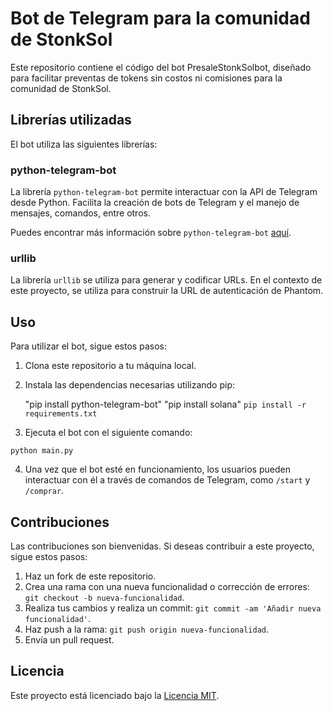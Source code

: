 # Bot de Telegram para la comunidad de StonkSol

Este repositorio contiene el código del bot PresaleStonkSolbot, diseñado para facilitar preventas de tokens sin costos ni comisiones para la comunidad de StonkSol.

## Librerías utilizadas

El bot utiliza las siguientes librerías:

### python-telegram-bot

La librería `python-telegram-bot` permite interactuar con la API de Telegram desde Python. Facilita la creación de bots de Telegram y el manejo de mensajes, comandos, entre otros.

Puedes encontrar más información sobre `python-telegram-bot` [aquí](https://github.com/python-telegram-bot/python-telegram-bot).

### urllib

La librería `urllib` se utiliza para generar y codificar URLs. En el contexto de este proyecto, se utiliza para construir la URL de autenticación de Phantom.

## Uso

Para utilizar el bot, sigue estos pasos:

1. Clona este repositorio a tu máquina local.
2. Instala las dependencias necesarias utilizando pip:

    "pip install python-telegram-bot"
   "pip install solana"
`pip install -r requirements.txt`

3. Ejecuta el bot con el siguiente comando:

`python main.py`

4. Una vez que el bot esté en funcionamiento, los usuarios pueden interactuar con él a través de comandos de Telegram, como `/start` y `/comprar`.

## Contribuciones

Las contribuciones son bienvenidas. Si deseas contribuir a este proyecto, sigue estos pasos:

1. Haz un fork de este repositorio.
2. Crea una rama con una nueva funcionalidad o corrección de errores: `git checkout -b nueva-funcionalidad`.
3. Realiza tus cambios y realiza un commit: `git commit -am 'Añadir nueva funcionalidad'`.
4. Haz push a la rama: `git push origin nueva-funcionalidad`.
5. Envía un pull request.

## Licencia

Este proyecto está licenciado bajo la [Licencia MIT](https://opensource.org/licenses/MIT).

